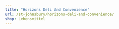 ```yaml
---
title: "Horizons Deli And Convenience"
url: /st-johnsbury/horizons-deli-and-convenience/
shop: Lebensmittel
---
```

